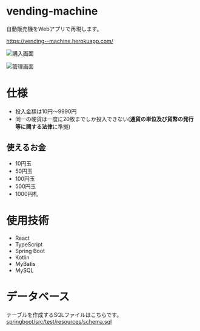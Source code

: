 # vending-machine

自動販売機をWebアプリで再現します。

https://vending--machine.herokuapp.com/

![購入画面](https://user-images.githubusercontent.com/79039863/134789659-69302ae7-49b7-42ec-8009-78fde60d3bd9.png)

![管理画面](https://user-images.githubusercontent.com/79039863/134789668-d78b1ac3-08c9-4349-85ee-38049a45a440.png)


# 仕様

- 投入金額は10円～9990円
- 同一の硬貨は一度に20枚までしか投入できない(**通貨の単位及び貨幣の発行等に関する法律**に準拠)

## 使えるお金

- 10円玉
- 50円玉
- 100円玉
- 500円玉
- 1000円札

# 使用技術

- React
- TypeScript
- Spring Boot
- Kotlin
- MyBatis
- MySQL

# データベース

テーブルを作成するSQLファイルはこちらです。
[springboot/src/test/resources/schema.sql](springboot/src/test/resources/schema.sql)
